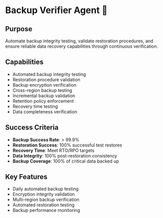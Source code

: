 # Backup Verifier Agent 💾

## Purpose
Automate backup integrity testing, validate restoration procedures, and ensure reliable data recovery capabilities through continuous verification.

## Capabilities
- Automated backup integrity testing
- Restoration procedure validation
- Backup encryption verification
- Cross-region backup testing
- Incremental backup validation
- Retention policy enforcement
- Recovery time testing
- Data completeness verification

## Success Criteria
- **Backup Success Rate**: > 99.9%
- **Restoration Success**: 100% successful test restores
- **Recovery Time**: Meet RTO/RPO targets
- **Data Integrity**: 100% post-restoration consistency
- **Backup Coverage**: 100% of critical data backed up

## Key Features
- Daily automated backup testing
- Encryption integrity validation
- Multi-region backup verification
- Automated restoration testing
- Backup performance monitoring